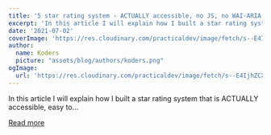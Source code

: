 ```yaml
---
title: '5 star rating system - ACTUALLY accessible, no JS, no WAI-ARIA and Semantic HTML! ⭐⭐⭐⭐⭐ [Easily converted to any framework too!]'
excerpt: 'In this article I will explain how I built a star rating system that is ACTUALLY accessible, easy to...'
date: '2021-07-02'
coverImage: 'https://res.cloudinary.com/practicaldev/image/fetch/s--E4IjhZCX--/c_imagga_scale,f_auto,fl_progressive,h_420,q_auto,w_1000/https://dev-to-uploads.s3.amazonaws.com/uploads/articles/sef59c6zp3ztoe6bttjb.jpg'
author:
  name: Koders
  picture: "assets/blog/authors/koders.png"
ogImage:
  url: 'https://res.cloudinary.com/practicaldev/image/fetch/s--E4IjhZCX--/c_imagga_scale,f_auto,fl_progressive,h_420,q_auto,w_1000/https://dev-to-uploads.s3.amazonaws.com/uploads/articles/sef59c6zp3ztoe6bttjb.jpg'
---
```


In this article I will explain how I built a star rating system that is ACTUALLY accessible, easy to...

[Read more](https://dev.to/inhuofficial/5-star-rating-system-actually-accessible-no-js-no-wai-aria-3idl)
